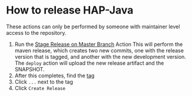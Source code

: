 # How to release HAP-Java

These actions can only be performed by someone with maintainer level access to the repository.

1. Run the [Stage Release on Master Branch](https://github.com/hap-java/HAP-Java/actions/workflows/release.yml) Action
   This will perform the maven release, which creates two new commits, one with the release version that is tagged, and another with the new development version. The `deploy` action will upload the new release artifact and the SNAPSHOT.
2. After this completes, find the [tag](https://github.com/hap-java/HAP-Java/tags)
3. Click `...` next to the tag
4. Click `Create Release`
